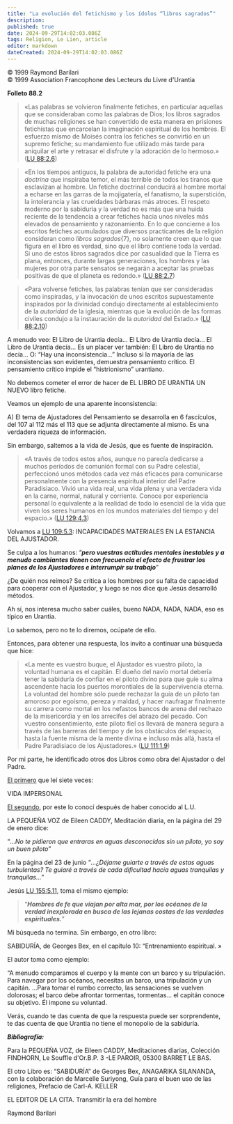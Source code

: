 ```yaml
---
title: "La evolución del fetichismo y los ídolos “libros sagrados”"
description: 
published: true
date: 2024-09-29T14:02:03.086Z
tags: Religion, Le Lien, article
editor: markdown
dateCreated: 2024-09-29T14:02:03.086Z
---
```


<p class="v-card tema v-sheet--gris claro aclarar-3 px-2">© 1999 Raymond Barilari<br>© 1999 Association Francophone des Lecteurs du Livre d'Urantia</p>


**Folleto 88.2**

> «Las palabras se volvieron finalmente fetiches, en particular aquellas que se consideraban como las palabras de Dios; los libros sagrados de muchas religiones se han convertido de esta manera en prisiones fetichistas que encarcelan la imaginación espiritual de los hombres. El esfuerzo mismo de Moisés contra los fetiches se convirtió en un supremo fetiche; su mandamiento fue utilizado más tarde para aniquilar el arte y retrasar el disfrute y la adoración de lo hermoso.» ([LU 88:2.6](/es/The_Urantia_Book/88#p2_6))

> «En los tiempos antiguos, la palabra de autoridad fetiche era una *doctrina* que inspiraba temor, el más terrible de todos los tiranos que esclavizan al hombre. Un fetiche doctrinal conducirá al hombre mortal a echarse en las garras de la mojigatería, el fanatismo, la superstición, la intolerancia y las crueldades bárbaras más atroces. El respeto moderno por la sabiduría y la verdad no es más que una huida reciente de la tendencia a crear fetiches hacia unos niveles más elevados de pensamiento y razonamiento. En lo que concierne a los escritos fetiches acumulados que diversos practicantes de la religión consideran como *libros sagrados*{7}, no solamente creen que lo que figura en el libro es verdad, sino que el libro contiene toda la verdad. Si uno de estos libros sagrados dice por casualidad que la Tierra es plana, entonces, durante largas generaciones, los hombres y las mujeres por otra parte sensatos se negarán a aceptar las pruebas positivas de que el planeta es redondo.» ([LU 88:2.7](/es/The_Urantia_Book/88#p2_7))

> «Para volverse fetiches, las palabras tenían que ser consideradas como inspiradas, y la invocación de unos escritos supuestamente inspirados por la divinidad condujo directamente al establecimiento de la *autoridad* de la iglesia, mientras que la evolución de las formas civiles condujo a la instauración de la *autoridad* del Estado.» ([LU 88:2.10](/es/The_Urantia_Book/88#p2_10))

A menudo veo:
El Libro de Urantia decía...
El Libro de Urantia decía...
El Libro de Urantia decía...
Es un placer ver también:
El Libro de Urantia no decía...
O: “Hay una inconsistencia…”
Incluso si la mayoría de las inconsistencias son evidentes, demuestra pensamiento crítico.
El pensamiento crítico impide el “histrionismo” urantiano.

No debemos cometer el error de hacer de EL LIBRO DE URANTIA UN NUEVO libro fetiche.

Veamos un ejemplo de una aparente inconsistencia:

A) El tema de Ajustadores del Pensamiento se desarrolla en 6 fascículos, del 107 al 112 más el 113 que se adjunta directamente al mismo. Es una verdadera riqueza de información.

Sin embargo, saltemos a la vida de Jesús, que es fuente de inspiración.

> «A través de todos estos años, aunque no parecía dedicarse a muchos períodos de comunión formal con su Padre celestial, perfeccionó unos métodos cada vez más eficaces para comunicarse personalmente con la presencia espiritual interior del Padre Paradisiaco. Vivió una vida real, una vida plena y una verdadera vida en la carne, normal, natural y corriente. Conoce por experiencia personal lo equivalente a la realidad de todo lo esencial de la vida que viven los seres humanos en los mundos materiales del tiempo y del espacio.» ([LU 129:4.3](/es/The_Urantia_Book/129#p4_3))

Volvamos a [LU 109:5.3](/es/The_Urantia_Book/109#p5_3): INCAPACIDADES MATERIALES EN LA ESTANCIA DEL AJUSTADOR.

Se culpa a los humanos: “***pero vuestras actitudes mentales inestables y a menudo cambiantes tienen con frecuencia el efecto de frustrar los planes de los Ajustadores e interrumpir su trabajo***”

¿De quién nos reímos? Se critica a los hombres por su falta de capacidad para cooperar con el Ajustador, y luego se nos dice que Jesús desarrolló métodos.

Ah sí, nos interesa mucho saber cuáles, bueno NADA, NADA, NADA, eso es típico en Urantia.

Lo sabemos, pero no te lo diremos, ocúpate de ello.

Entonces, para obtener una respuesta, los invito a continuar una búsqueda que hice:

> «La mente es vuestro buque, el Ajustador es vuestro piloto, la voluntad humana es el capitán. El dueño del navío mortal debería tener la sabiduría de confiar en el piloto divino para que guíe su alma ascendente hacia los puertos morontiales de la supervivencia eterna. La voluntad del hombre sólo puede rechazar la guía de un piloto tan amoroso por egoísmo, pereza y maldad, y hacer naufragar finalmente su carrera como mortal en los nefastos bancos de arena del rechazo de la misericordia y en los arrecifes del abrazo del pecado. Con vuestro consentimiento, este piloto fiel os llevará de manera segura a través de las barreras del tiempo y de los obstáculos del espacio, hasta la fuente misma de la mente divina e incluso más allá, hasta el Padre Paradisiaco de los Ajustadores.» ([LU 111:1.9](/es/The_Urantia_Book/111#p1_9))

Por mi parte, he identificado otros dos Libros como obra del Ajustador o del Padre.

<ins>El primero</ins> que leí siete veces:

VIDA IMPERSONAL

<ins>El segundo</ins>, por este lo conocí después de haber conocido al L.U.

LA PEQUEÑA VOZ de Eileen CADDY, Meditación diaria, en la página del 29 de enero dice:

“_...No te pidieron que entraras en aguas desconocidas sin un piloto, yo soy un buen piloto_”

En la página del 23 de junio “_...¿Déjame guiarte a través de estas aguas turbulentas? Te guiaré a través de cada dificultad hacia aguas tranquilas y tranquilas..._”

Jesús [LU 155:5.11](/es/The_Urantia_Book/155#p5_11), toma el mismo ejemplo:

> “***Hombres de fe que viajan por alta mar, por los océanos de la verdad inexplorada en busca de las lejanas costas de las verdades espirituales.***”

Mi búsqueda no termina. Sin embargo, en otro libro:

SABIDURÍA, de Georges Bex, en el capítulo 10: “Entrenamiento espiritual. »

El autor toma como ejemplo:

“A menudo comparamos el cuerpo y la mente con un barco y su tripulación. Para navegar por los océanos, necesitas un barco, una tripulación y un capitán. ...Para tomar el rumbo correcto, las sensaciones se vuelven dolorosas; el barco debe afrontar tormentas, tormentas... el capitán conoce su objetivo. Él impone su voluntad.

Verás, cuando te das cuenta de que la respuesta puede ser sorprendente, te das cuenta de que Urantia no tiene el monopolio de la sabiduría.

***Bibliografía:***

Para la PEQUEÑA VOZ, de Eileen CADDY, Meditaciones diarias, Colección FINDHORN, Le Souffle d'Or.B.P. 3 -LE PAROIR, 05300 BARRET LE BAS.

El otro Libro es: “SABIDURÍA” de Georges Bex, ANAGARIKA SILANANDA, con la colaboración de Marcelle Suriyong, Guía para el buen uso de las religiones, Prefacio de Carl-A. KELLER

EL EDITOR DE LA CITA. Transmitir la era del hombre

Raymond Barilari

